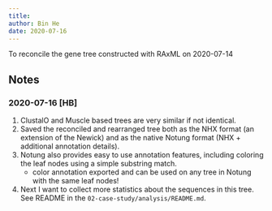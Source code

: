 ```yaml
---
title: 
author: Bin He
date: 2020-07-16
---
```


To reconcile the gene tree constructed with RAxML on 2020-07-14

## Notes
### 2020-07-16 [HB]
1. ClustalO and Muscle based trees are very similar if not identical.
1. Saved the reconciled and rearranged tree both as the NHX format (an extension of the Newick) and as the native Notung format (NHX + additional annotation details).
1. Notung also provides easy to use annotation features, including coloring the leaf nodes using a simple substring match.
    - color annotation exported and can be used on any tree in Notung with the same leaf nodes!
1. Next I want to collect more statistics about the sequences in this tree. See README in the `02-case-study/analysis/README.md`.
